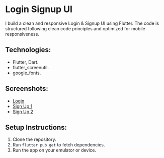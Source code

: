 # Login Signup UI

I build a clean and responsive Login & Signup UI using Flutter. The code is structured following clean code principles and optimized for mobile responsiveness.

## Technologies:
- Flutter, Dart.
- flutter_screenutil.
- google_fonts.

## Screenshots:
- [Login](login_signup_ui/screenshots/login.png)
- [Sign Up 1](login_signup_ui/screenshots/signup1.png)
- [Sign Up 2](login_signup_ui/screenshots/signup2.png)

## Setup Instructions:
1. Clone the repository.
2. Run `flutter pub get` to fetch dependencies.
4. Run the app on your emulator or device.
